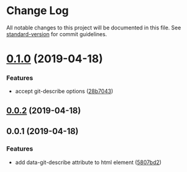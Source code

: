 # Change Log

All notable changes to this project will be documented in this file. See [standard-version](https://github.com/conventional-changelog/standard-version) for commit guidelines.

<a name="0.1.0"></a>

# [0.1.0](https://github.com/lvming/posthtml-git-describe/compare/v0.0.2...v0.1.0) (2019-04-18)

### Features

- accept git-describe options ([28b7043](https://github.com/lvming/posthtml-git-describe/commit/28b7043))

<a name="0.0.2"></a>

## [0.0.2](https://github.com/lvming/posthtml-git-describe/compare/v0.0.1...v0.0.2) (2019-04-18)

<a name="0.0.1"></a>

## 0.0.1 (2019-04-18)

### Features

- add data-git-describe attribute to html element ([5807bd2](https://github.com/lvming/posthtml-git-describe/commit/5807bd2))
